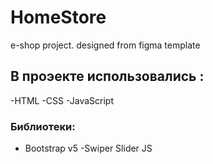 # HomeStore
e-shop project. designed from figma template

## В проэекте использовались :
-HTML
-CSS
-JavaScript
### Библиотеки:
- Bootstrap v5
-Swiper Slider JS
